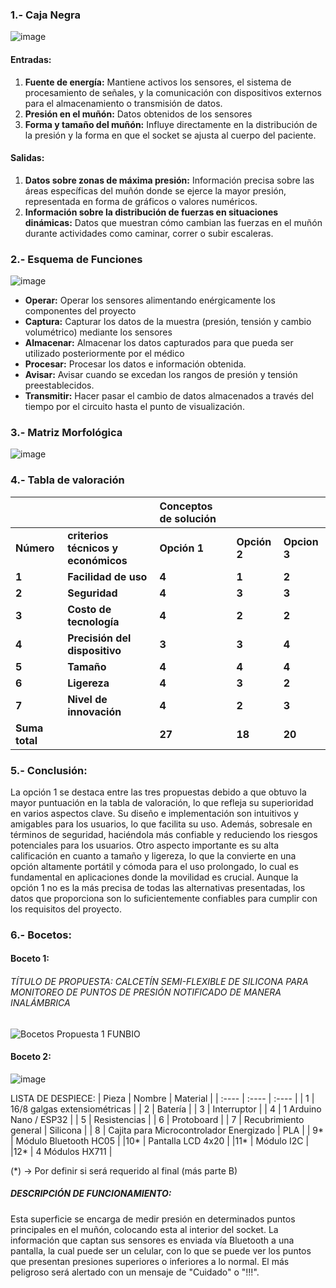 ###     **1.- Caja Negra**
![image](https://github.com/user-attachments/assets/af3b0512-f9fa-4934-8465-14d2c3ffa046)

#### **Entradas:**

1. **Fuente de energía:** Mantiene activos los sensores, el sistema de procesamiento de señales, y la comunicación con dispositivos externos para el almacenamiento o transmisión de datos.  
2. **Presión en el muñón:** Datos obtenidos de los sensores  
3. **Forma y tamaño del muñón:** Influye directamente en la distribución de la presión y la forma en que el socket se ajusta al cuerpo del paciente.

#### **Salidas:**

1. **Datos sobre zonas de máxima presión:** Información precisa sobre las áreas específicas del muñón donde se ejerce la mayor presión, representada en forma de gráficos o valores numéricos.  
2. **Información sobre la distribución de fuerzas en situaciones dinámicas:** Datos que muestran cómo cambian las fuerzas en el muñón durante actividades como caminar, correr o subir escaleras.


### **2.- Esquema de Funciones**
![image](https://github.com/user-attachments/assets/f7ee2966-4d72-490f-93eb-d925b83052a6)
* **Operar:** Operar los sensores alimentando enérgicamente los componentes del proyecto  
* **Captura:** Capturar los datos de la muestra (presión, tensión y cambio volumétrico) mediante los sensores  
* **Almacenar:** Almacenar los datos capturados para que pueda ser utilizado posteriormente por el médico  
* **Procesar:** Procesar los datos e información obtenida.  
* **Avisar:** Avisar cuando se excedan los rangos de presión y tensión preestablecidos.  
* **Transmitir:** Hacer pasar el cambio de datos almacenados a través del tiempo por el circuito hasta el punto de visualización.

### **3.- Matriz Morfológica**  
![image](https://github.com/user-attachments/assets/b472b646-7361-49b4-860c-e319770df2b7)

### **4.- Tabla de valoración**

|  |  | Conceptos de solución |  |  |
| :---- | :---- | :---- | :---- | :---- |
| **Número** | **criterios técnicos y económicos** | **Opción 1** | **Opción 2** | **Opcion 3** |
| **1** | **Facilidad de uso** | **4** | **1** | **2** |
| **2** | **Seguridad** | **4** | **3** | **3** |
| **3** | **Costo de tecnología** | **4** | **2** | **2** |
| **4** | **Precisión del dispositivo** | **3** | **3** | **4** |
| **5** | **Tamaño** | **4** | **4** | **4** |
| **6** | **Ligereza** | **4** | **3** | **2** |
| **7** | **Nivel de innovación** | **4** | **2** | **3** |
| **Suma total** |  | **27** | **18** | **20** |

### **5.- Conclusión:**

La opción 1 se destaca entre las tres propuestas debido a que obtuvo la mayor puntuación en la tabla de valoración, lo que refleja su superioridad en varios aspectos clave. Su diseño e implementación son intuitivos y amigables para los usuarios, lo que facilita su uso. Además, sobresale en términos de seguridad, haciéndola más confiable y reduciendo los riesgos potenciales para los usuarios. Otro aspecto importante es su alta calificación en cuanto a tamaño y ligereza, lo que la convierte en una opción altamente portátil y cómoda para el uso prolongado, lo cual es fundamental en aplicaciones donde la movilidad es crucial. Aunque la opción 1 no es la más precisa de todas las alternativas presentadas, los datos que proporciona son lo suficientemente confiables para cumplir con los requisitos del proyecto. 

### **6.- Bocetos:**

#### Boceto 1:
###### TÍTULO DE PROPUESTA: CALCETÍN SEMI-FLEXIBLE DE SILICONA PARA MONITOREO DE PUNTOS DE PRESIÓN NOTIFICADO DE MANERA INALÁMBRICA
![Bocetos Propuesta 1 FUNBIO](https://github.com/user-attachments/assets/bb474d21-3b3a-488e-a53e-6f8e6c9ef980)

#### Boceto 2:
![image](https://github.com/user-attachments/assets/a3fc6d46-87c9-4c19-848f-1e1658c223d5)

LISTA DE DESPIECE:
| Pieza | Nombre | Material |
| :---- | :---- | :---- |
| 1 | 16/8 galgas extensiométricas |
| 2 | Batería |
| 3 | Interruptor |
| 4 | 1 Arduino Nano / ESP32 |
| 5 | Resistencias |
| 6 | Protoboard |
| 7 | Recubrimiento general | Silicona |
| 8 | Cajita para Microcontrolador Energizado | PLA |
| 9* | Módulo Bluetooth HC05 |
|10* | Pantalla LCD 4x20 |
|11* | Módulo I2C |
|12* | 4 Módulos HX711 |

(*) -> Por definir si será requerido al final (más parte B)


##### DESCRIPCIÓN DE FUNCIONAMIENTO:

Esta superficie se encarga de medir presión en determinados puntos principales en el muñón, colocando esta al interior del socket. La información que captan sus sensores es enviada vía Bluetooth a una pantalla, la cual puede ser un celular, con lo que se puede ver los puntos que presentan presiones superiores o inferiores a lo normal. El más peligroso será alertado con un mensaje de "Cuidado" o "!!!".
